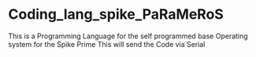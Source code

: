 # Coding_lang_spike_PaRaMeRoS
This is a Programming Language for the self programmed base Operating system for the Spike Prime
This will send the Code via Serial